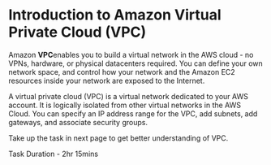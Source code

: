 # Introduction to Amazon Virtual Private Cloud (VPC) 
Amazon **VPC**enables you to build a virtual network in the AWS cloud - no VPNs, hardware, or physical datacenters required. You can define your own network space, and control how your network and the Amazon EC2 resources inside your network are exposed to the Internet.
  
A virtual private cloud (VPC) is a virtual network dedicated to your AWS account. It is logically isolated from other virtual networks in the AWS Cloud. You can specify an IP address range for the VPC, add subnets, add gateways, and associate security groups.

Take up the task in next page to get better understanding of VPC.

Task Duration - 2hr 15mins




